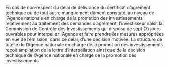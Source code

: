 En cas de non‐respect du délai de délivrance du certificat d’agrément technique ou de tout autre manquement dûment constaté, au niveau de l’Agence nationale en charge de la promotion des investissements relativement au traitement des demandes d’agrément, l’investisseur saisit la Commission de Contrôle des Investissements qui dispose de sept (7) jours ouvrables pour interpeller l’Agence et faire prendre les mesures appropriées en vue de l’émission, dans ce délai, d’une décision motivée. La structure de tutelle de l’Agence nationale en charge de la promotion des investissements reçoit ampliation de la lettre d’interpellation ainsi que de la décision technique de l’Agence nationale en charge de la promotion des investissements.